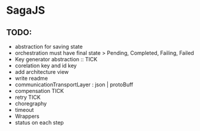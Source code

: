 # SagaJS

## TODO:

- abstraction for saving state
- orchestration must have final state > Pending, Completed, Failing, Failed
- Key generator abstraction :: TICK
- corelation key and id key
- add architecture view
- write readme
- communicationTransportLayer : json | protoBuff
- compensation TICK
- retry TICK
- choregraphy
- timeout
- Wrappers
- status on each step